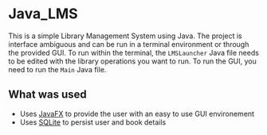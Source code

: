 # Java_LMS

This is a simple Library Management System using Java. The project is interface ambiguous and can be run in a terminal environment or through the provided GUI. 
To run within the terminal, the `LMSLauncher` Java file needs to be edited with the library operations you want to run.
To run the GUI, you need to run the `Main` Java file.

## What was used

* Uses [JavaFX](https://openjfx.io/) to provide the user with an easy to use GUI environement
* Uses [SQLite](https://sqlite.org/index.html) to persist user and book details
